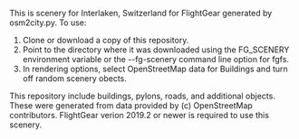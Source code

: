This is scenery for Interlaken, Switzerland for FlightGear generated by
osm2city.py. To use:

1) Clone or download a copy of this repository.
2) Point to the directory where it was downloaded using the FG_SCENERY
   environment variable or the --fg-scenery command line option for fgfs.
3) In rendering options, select OpenStreetMap data for Buildings and turn off
   random scenery obects.

This repository include buildings, pylons, roads, and additional objects. These
were generated from data provided by (c) OpenStreetMap contributors. FlightGear
verion 2019.2 or newer is required to use this scenery.
